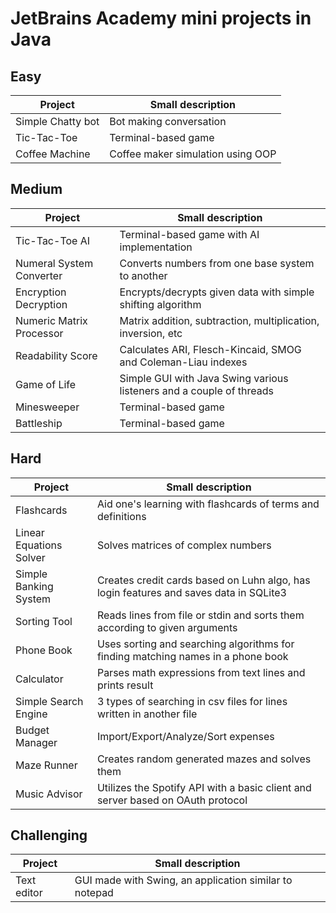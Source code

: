 # JetBrains Academy mini projects in Java

## Easy
| Project                   | Small description                                                                     |
| ------------------------- | ------------------------------------------------------------------------------------- |
| Simple Chatty bot         | Bot making conversation                                                               |
| Tic-Tac-Toe               | Terminal-based game                                                                   |
| Coffee Machine            | Coffee maker simulation using OOP                                                     |

## Medium
| Project                   | Small description                                                                     |
| ------------------------- | ------------------------------------------------------------------------------------- |
| Tic-Tac-Toe AI            | Terminal-based game with AI implementation                                            |
| Numeral System Converter  | Converts numbers from one base system to another                                      |
| Encryption Decryption     | Encrypts/decrypts given data with simple shifting algorithm                           |
| Numeric Matrix Processor  | Matrix addition, subtraction, multiplication, inversion, etc                          |
| Readability Score         | Calculates ARI, Flesch-Kincaid, SMOG and Coleman-Liau indexes                         |
| Game of Life              | Simple GUI with Java Swing various listeners and a couple of threads                  |
| Minesweeper               | Terminal-based game                                                                   |
| Battleship                | Terminal-based game                                                                   |

## Hard
| Project                   | Small description                                                                     |
| ------------------------- | ------------------------------------------------------------------------------------- |
| Flashcards                | Aid one's learning with flashcards of terms and definitions                           |
| Linear Equations Solver   | Solves matrices of complex numbers                                                    |
| Simple Banking System     | Creates credit cards based on Luhn algo, has login features and saves data in SQLite3 |
| Sorting Tool              | Reads lines from file or stdin and sorts them according to given arguments            |
| Phone Book                | Uses sorting and searching algorithms for finding matching names in a phone book      |
| Calculator                | Parses math expressions from text lines and prints result                             |
| Simple Search Engine      | 3 types of searching in csv files for lines written in another file                   |
| Budget Manager            | Import/Export/Analyze/Sort expenses                                                   |
| Maze Runner               | Creates random generated mazes and solves them                                        |
| Music Advisor             | Utilizes the Spotify API with a basic client and server based on OAuth protocol       |


## Challenging
| Project                   | Small description                                                                     |
| ------------------------- | ------------------------------------------------------------------------------------- |
| Text editor               | GUI made with Swing, an application similar to notepad                                |
